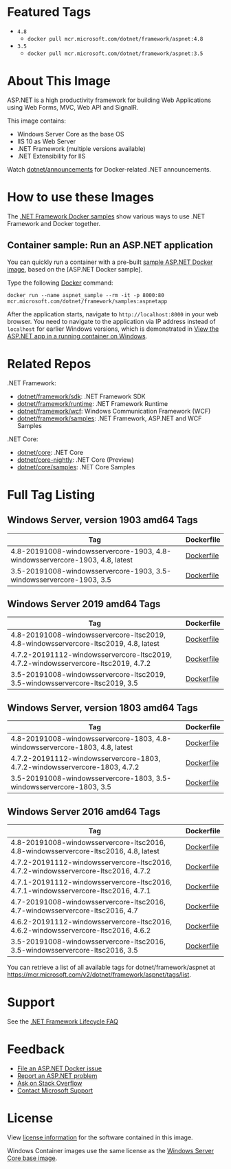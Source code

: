# Featured Tags

* `4.8`
  * `docker pull mcr.microsoft.com/dotnet/framework/aspnet:4.8`
* `3.5`
  * `docker pull mcr.microsoft.com/dotnet/framework/aspnet:3.5`

# About This Image

ASP.NET is a high productivity framework for building Web Applications using Web Forms, MVC, Web API and SignalR.

This image contains:
- Windows Server Core as the base OS
- IIS 10 as Web Server
- .NET Framework (multiple versions available)
- .NET Extensibility for IIS

Watch [dotnet/announcements](https://github.com/dotnet/announcements/labels/Docker) for Docker-related .NET announcements.

# How to use these Images

The [.NET Framework Docker samples](https://github.com/microsoft/dotnet-framework-docker/blob/master/samples/README.md) show various ways to use .NET Framework and Docker together.

## Container sample: Run an ASP.NET application
You can quickly run a container with a pre-built [sample ASP.NET Docker image](https://hub.docker.com/_/microsoft-dotnet-framework-samples/), based on the [ASP.NET Docker sample].

Type the following [Docker](https://www.docker.com/products/docker) command:

```console
docker run --name aspnet_sample --rm -it -p 8000:80 mcr.microsoft.com/dotnet/framework/samples:aspnetapp
```

After the application starts, navigate to `http://localhost:8000` in your web browser. You need to navigate to the application via IP address instead of `localhost` for earlier Windows versions, which is demonstrated in [View the ASP.NET app in a running container on Windows](https://github.com/microsoft/dotnet-framework-docker/blob/master/samples/aspnetapp/README.md#view-the-aspnet-app-in-a-running-container-on-windows).

# Related Repos

.NET Framework:

* [dotnet/framework/sdk](https://hub.docker.com/_/microsoft-dotnet-framework-sdk/): .NET Framework SDK
* [dotnet/framework/runtime](https://hub.docker.com/_/microsoft-dotnet-framework-runtime/): .NET Framework Runtime
* [dotnet/framework/wcf](https://hub.docker.com/_/microsoft-dotnet-framework-wcf/): Windows Communication Framework (WCF)
* [dotnet/framework/samples](https://hub.docker.com/_/microsoft-dotnet-framework-samples/): .NET Framework, ASP.NET and WCF Samples

.NET Core:

* [dotnet/core](https://hub.docker.com/_/microsoft-dotnet-core/): .NET Core
* [dotnet/core-nightly](https://hub.docker.com/_/microsoft-dotnet-core-nightly/): .NET Core (Preview)
* [dotnet/core/samples](https://hub.docker.com/_/microsoft-dotnet-core-samples/): .NET Core Samples

# Full Tag Listing

## Windows Server, version 1903 amd64 Tags
Tag | Dockerfile
---------| ---------------
4.8-20191008-windowsservercore-1903, 4.8-windowsservercore-1903, 4.8, latest | [Dockerfile](https://github.com/microsoft/dotnet-framework-docker/blob/master/4.8/aspnet/windowsservercore-1903/Dockerfile)
3.5-20191008-windowsservercore-1903, 3.5-windowsservercore-1903, 3.5 | [Dockerfile](https://github.com/microsoft/dotnet-framework-docker/blob/master/3.5/aspnet/windowsservercore-1903/Dockerfile)

## Windows Server 2019 amd64 Tags
Tag | Dockerfile
---------| ---------------
4.8-20191008-windowsservercore-ltsc2019, 4.8-windowsservercore-ltsc2019, 4.8, latest | [Dockerfile](https://github.com/microsoft/dotnet-framework-docker/blob/master/4.8/aspnet/windowsservercore-ltsc2019/Dockerfile)
4.7.2-20191112-windowsservercore-ltsc2019, 4.7.2-windowsservercore-ltsc2019, 4.7.2 | [Dockerfile](https://github.com/microsoft/dotnet-framework-docker/blob/master/4.7.2/aspnet/windowsservercore-ltsc2019/Dockerfile)
3.5-20191008-windowsservercore-ltsc2019, 3.5-windowsservercore-ltsc2019, 3.5 | [Dockerfile](https://github.com/microsoft/dotnet-framework-docker/blob/master/3.5/aspnet/windowsservercore-ltsc2019/Dockerfile)

## Windows Server, version 1803 amd64 Tags
Tag | Dockerfile
---------| ---------------
4.8-20191008-windowsservercore-1803, 4.8-windowsservercore-1803, 4.8, latest | [Dockerfile](https://github.com/microsoft/dotnet-framework-docker/blob/master/4.8/aspnet/windowsservercore-1803/Dockerfile)
4.7.2-20191112-windowsservercore-1803, 4.7.2-windowsservercore-1803, 4.7.2 | [Dockerfile](https://github.com/microsoft/dotnet-framework-docker/blob/master/4.7.2/aspnet/windowsservercore-1803/Dockerfile)
3.5-20191008-windowsservercore-1803, 3.5-windowsservercore-1803, 3.5 | [Dockerfile](https://github.com/microsoft/dotnet-framework-docker/blob/master/3.5/aspnet/windowsservercore-1803/Dockerfile)

## Windows Server 2016 amd64 Tags
Tag | Dockerfile
---------| ---------------
4.8-20191008-windowsservercore-ltsc2016, 4.8-windowsservercore-ltsc2016, 4.8, latest | [Dockerfile](https://github.com/microsoft/dotnet-framework-docker/blob/master/4.8/aspnet/windowsservercore-ltsc2016/Dockerfile)
4.7.2-20191112-windowsservercore-ltsc2016, 4.7.2-windowsservercore-ltsc2016, 4.7.2 | [Dockerfile](https://github.com/microsoft/dotnet-framework-docker/blob/master/4.7.2/aspnet/windowsservercore-ltsc2016/Dockerfile)
4.7.1-20191112-windowsservercore-ltsc2016, 4.7.1-windowsservercore-ltsc2016, 4.7.1 | [Dockerfile](https://github.com/microsoft/dotnet-framework-docker/blob/master/4.7.1/aspnet/windowsservercore-ltsc2016/Dockerfile)
4.7-20191008-windowsservercore-ltsc2016, 4.7-windowsservercore-ltsc2016, 4.7 | [Dockerfile](https://github.com/microsoft/dotnet-framework-docker/blob/master/4.7/aspnet/windowsservercore-ltsc2016/Dockerfile)
4.6.2-20191112-windowsservercore-ltsc2016, 4.6.2-windowsservercore-ltsc2016, 4.6.2 | [Dockerfile](https://github.com/microsoft/dotnet-framework-docker/blob/master/4.6.2/aspnet/windowsservercore-ltsc2016/Dockerfile)
3.5-20191008-windowsservercore-ltsc2016, 3.5-windowsservercore-ltsc2016, 3.5 | [Dockerfile](https://github.com/microsoft/dotnet-framework-docker/blob/master/3.5/aspnet/windowsservercore-ltsc2016/Dockerfile)

You can retrieve a list of all available tags for dotnet/framework/aspnet at https://mcr.microsoft.com/v2/dotnet/framework/aspnet/tags/list.

# Support

See the [.NET Framework Lifecycle FAQ](https://support.microsoft.com/en-us/help/17455/lifecycle-faq-net-framework)

# Feedback

* [File an ASP.NET Docker issue](https://github.com/microsoft/dotnet-framework-docker/issues)
* [Report an ASP.NET problem](https://developercommunity.visualstudio.com/spaces/61/index.html)
* [Ask on Stack Overflow](https://stackoverflow.com/questions/tagged/.net)
* [Contact Microsoft Support](https://support.microsoft.com/contactus/)

# License

View [license information](https://www.microsoft.com/net/dotnet_library_license.htm) for the software contained in this image. 

Windows Container images use the same license as the [Windows Server Core base image](https://hub.docker.com/_/microsoft-windows-servercore/).

